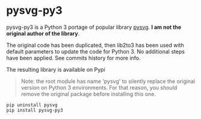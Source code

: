 pysvg-py3
=========

pysvg-py3 is a Python 3 portage of popular library [pysvg](http://codeboje.de/pysvg/). **I am not the original author
of the library**.

The original code has been duplicated, then lib2to3 has been used with default parameters to update the code
for Python 3. No additional steps have been applied. See commits history for more info.

The resulting library is available on Pypi
> Note: the root module has name 'pysvg' to silently replace the original version on Python 3 environments. For that
reason, you should remove the original package before installing this one.

    pip uninstall pysvg
    pip install pysvg-py3
